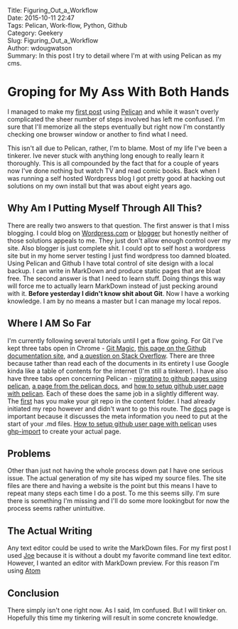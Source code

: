 Title: Figuring_Out_a_Workflow    
Date: 2015-10-11 22:47    
Tags: Pelican, Work-flow, Python, Github    
Category: Geekery    
Slug: Figuring_Out_a_Workflow    
Author: wdougwatson    
Summary: In this post I try to detail where I'm at with using Pelican as my cms.    

# Groping for My Ass With Both Hands

I managed to make my [first post]( http://wdougwatson.github.io/Welcome%20to%20My%20Brain%20Dump.html "Welcome to My Brain Dump") using [Pelican](http://blog.getpelican.com/ "Pelican") and while it wasn't overly complicated the sheer number of steps involved has left me confused. I'm sure that I'll memorize all the steps eventually but right now I'm constantly checking one browser window or another to find what I need.   

This isn't all due to Pelican, rather, I'm to blame. Most of my life I've been a tinkerer. Ive never stuck with anything long enough to really learn it thoroughly. This is all compounded by the fact that for a couple of years now I've done nothing but watch TV and read comic books. Back when I was running a self hosted Wordpress blog I got pretty good at hacking out solutions on my own install but that was about eight years ago.    

## Why Am I Putting Myself Through All This?
There are really two answers to that question. The first answer is that I miss blogging. I could blog on [Wordpress.com](http://wordpress.com "Wordpress") or [blogger](https://www.blogger.com "blogger") but honestly neither of those solutions appeals to me. They just don't allow enough control over my site. Also blogger is just complete shit. I could opt to self host a wordpress site but in my home server testing I just find wordpress too damned bloated. Using Pelican and Github I have total control of site design with a local backup. I can write in MarkDown and produce static pages that are bloat free. The second answer is that I need to learn stuff. Doing things this way will force me to actually learn MarkDown instead of just pecking around with it.  **Before yesterday I didn't know shit about Git**. Now I have a working knowledge. I am by no means a master but I can manage my local repos.    

##  Where I AM So Far
I'm currently following several tutorials until I get a flow going. For Git I've kept three tabs open in Chrome - [Git Magic](http://www-cs-students.stanford.edu/~blynn/gitmagic/ch02.html#_saving_state "Git Magic"), [this page on the Github documentation site](https://help.github.com/articles/adding-an-existing-project-to-github-using-the-command-line/ "Github docs"), and [a question on Stack Overflow](http://stackoverflow.com/questions/6373277/git-sync-local-repo-with-remote-one "Stack Overflow"). There are three because tather than read each of the documents in its entirety I use Google kinda like a table of contents for the internet (I'm still a tinkerer).  I have also have three tabs open concerning Pelican - [migrating to github pages using pelican](http://mathamy.com/migrating-to-github-pages-using-pelican.html "migrating to github pages using pelican"), [a page from the pelican docs](http://docs.getpelican.com/en/3.1.1/getting_started.html#installing-pelican "pelican docs"), and [how to setup github user page with pelican](http://ntanjerome.org/blog/how-to-setup-github-user-page-with-pelican/ "how to setup a github user page with pelican"). Each of these does the same job in a slightly different way. The [first](http://mathamy.com/migrating-to-github-pages-using-pelican.html "migrating to github pages using pelican") has you make your git repo in the content folder. I had already initiated my repo however and didn't want to go this route. The [docs](http://docs.getpelican.com/en/3.1.1/getting_started.html#installing-pelican "how to setup github user page with pelican") page is important because it discusses the meta information you need to put at the start of your .md files. [How to setup github user page with pelican](http://ntanjerome.org/blog/how-to-setup-github-user-page-with-pelican/ "how to setup a github user page with pelican") uses [ghp-import](https://pypi.python.org/pypi/ghp-import "ghp-import") to create your actual page.
## Problems

Other than just not having the whole process down pat I have one serious issue. The actual generation of my site has wiped my source files. The site files are there and having a website is the point but this means I have to repeat many steps each time I do a post. To me this seems silly. I'm sure there is something I'm missing and I'll do some more lookingbut for now the process seems rather unintuitive.
## The Actual Writing

Any text editor could be used to write the MarkDown files. For my first post I used [Joe](http://joe-editor.sourceforge.net/ "THE BEST CONSOLE BASED TEXT EDITOR!") because it is without a doubt my favorite command line text editor. However, I wanted an editor with MarkDown preview. For this reason I'm using [Atom](https://atom.io/ "Pretty cool editor")   
## Conclusion
There simply isn't one right now. As I said, Im confused. But I will tinker on. Hopefully this time my tinkering will result in some concrete knowledge.
